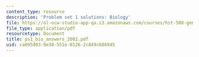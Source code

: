 ```yaml
---
content_type: resource
description: 'Problem set 1 solutions: Biology'
file: https://ol-ocw-studio-app-qa.s3.amazonaws.com/courses/hst-508-genomics-and-computational-biology-fall-2002/ca095d039e38551e81262c849c686945_ps1_bio_answers_2002.pdf
file_type: application/pdf
resourcetype: Document
title: ps1_bio_answers_2002.pdf
uid: ca095d03-9e38-551e-8126-2c849c686945
---
```

